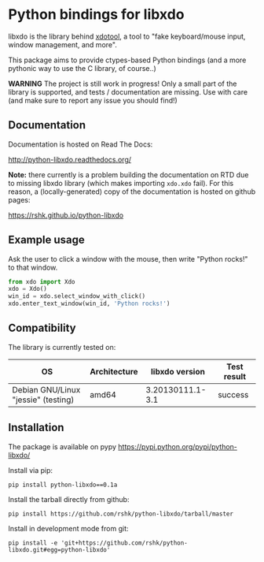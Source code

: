 # Python bindings for libxdo

libxdo is the library behind [xdotool](https://github.com/jordansissel/xdotool),
a tool to "fake keyboard/mouse input, window management, and more".

This package aims to provide ctypes-based Python bindings (and a more pythonic
way to use the C library, of course..)


**WARNING** The project is still work in progress!
Only a small part of the library is supported, and tests / documentation are missing.
Use with care (and make sure to report any issue you should find!)


## Documentation

Documentation is hosted on Read The Docs:

http://python-libxdo.readthedocs.org/

**Note:** there currently is a problem building the documentation
on RTD due to missing libxdo library (which makes importing ``xdo.xdo`` fail).
For this reason, a (locally-generated) copy of the documentation is hosted
on github pages:

https://rshk.github.io/python-libxdo


## Example usage

Ask the user to click a window with the mouse, then write "Python rocks!" to that window.

```python
from xdo import Xdo
xdo = Xdo()
win_id = xdo.select_window_with_click()
xdo.enter_text_window(win_id, 'Python rocks!')
```


## Compatibility

The library is currently tested on:

| OS     | Architecture | libxdo version | Test result   |
| ------ | ------------ | -------------- | ------------- |
| Debian GNU/Linux "jessie" (testing) | amd64 | 3.20130111.1-3.1 | success |


## Installation

The package is available on pypy https://pypi.python.org/pypi/python-libxdo/

Install via pip:

```
pip install python-libxdo==0.1a
```

Install the tarball directly from github:

```
pip install https://github.com/rshk/python-libxdo/tarball/master
```

Install in development mode from git:

```
pip install -e 'git+https://github.com/rshk/python-libxdo.git#egg=python-libxdo'
```
